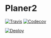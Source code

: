 # Planer2

[![Travis](https://img.shields.io/travis/mklkj/planer2/master.svg?style=flat-square)](https://travis-ci.org/mklkj/planer2)
[![Codecov](https://img.shields.io/codecov/c/github/mklkj/planer2/master.svg?style=flat-square)](https://codecov.io/gh/mklkj/planer2)

[![Deploy](https://www.herokucdn.com/deploy/button.svg)](https://heroku.com/deploy?template=https://github.com/mklkj/planer2)
